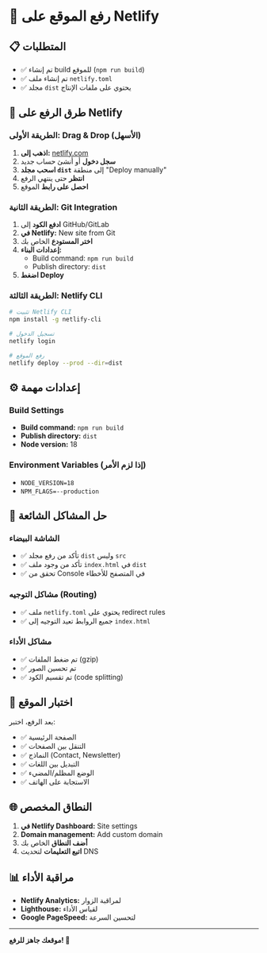# 🚀 رفع الموقع على Netlify

## 📋 المتطلبات
- ✅ تم إنشاء build للموقع (`npm run build`)
- ✅ تم إنشاء ملف `netlify.toml`
- ✅ مجلد `dist` يحتوي على ملفات الإنتاج

## 🎯 طرق الرفع على Netlify

### الطريقة الأولى: Drag & Drop (الأسهل)
1. **اذهب إلى:** [netlify.com](https://netlify.com)
2. **سجل دخول** أو أنشئ حساب جديد
3. **اسحب مجلد `dist`** إلى منطقة "Deploy manually"
4. **انتظر** حتى ينتهي الرفع
5. **احصل على رابط** الموقع

### الطريقة الثانية: Git Integration
1. **ادفع الكود** إلى GitHub/GitLab
2. **في Netlify:** New site from Git
3. **اختر المستودع** الخاص بك
4. **إعدادات البناء:**
   - Build command: `npm run build`
   - Publish directory: `dist`
5. **اضغط Deploy**

### الطريقة الثالثة: Netlify CLI
```bash
# تثبيت Netlify CLI
npm install -g netlify-cli

# تسجيل الدخول
netlify login

# رفع الموقع
netlify deploy --prod --dir=dist
```

## ⚙️ إعدادات مهمة

### Build Settings
- **Build command:** `npm run build`
- **Publish directory:** `dist`
- **Node version:** 18

### Environment Variables (إذا لزم الأمر)
- `NODE_VERSION=18`
- `NPM_FLAGS=--production`

## 🔧 حل المشاكل الشائعة

### الشاشة البيضاء
- ✅ تأكد من رفع مجلد `dist` وليس `src`
- ✅ تأكد من وجود ملف `index.html` في `dist`
- ✅ تحقق من Console في المتصفح للأخطاء

### مشاكل التوجيه (Routing)
- ✅ ملف `netlify.toml` يحتوي على redirect rules
- ✅ جميع الروابط تعيد التوجيه إلى `index.html`

### مشاكل الأداء
- ✅ تم ضغط الملفات (gzip)
- ✅ تم تحسين الصور
- ✅ تم تقسيم الكود (code splitting)

## 📱 اختبار الموقع
بعد الرفع، اختبر:
- ✅ الصفحة الرئيسية
- ✅ التنقل بين الصفحات
- ✅ النماذج (Contact, Newsletter)
- ✅ التبديل بين اللغات
- ✅ الوضع المظلم/المضيء
- ✅ الاستجابة على الهاتف

## 🌐 النطاق المخصص
1. **في Netlify Dashboard:** Site settings
2. **Domain management:** Add custom domain
3. **أضف النطاق** الخاص بك
4. **اتبع التعليمات** لتحديث DNS

## 📊 مراقبة الأداء
- **Netlify Analytics:** لمراقبة الزوار
- **Lighthouse:** لقياس الأداء
- **Google PageSpeed:** لتحسين السرعة

---
**موقعك جاهز للرفع! 🎉**




